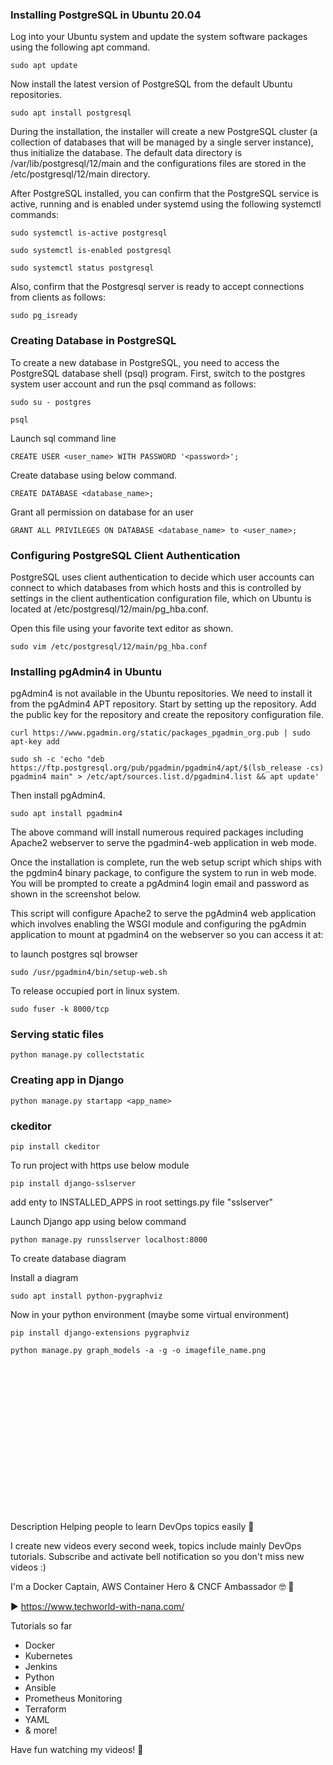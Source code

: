 ### Installing PostgreSQL in Ubuntu 20.04

Log into your Ubuntu system and update the system software packages using the following apt command.

```
sudo apt update
```
Now install the latest version of PostgreSQL from the default Ubuntu repositories.
```
sudo apt install postgresql
```
During the installation, the installer will create a new PostgreSQL cluster (a collection of databases that will be managed by a single server instance), thus initialize the database. The default data directory is /var/lib/postgresql/12/main and the configurations files are stored in the /etc/postgresql/12/main directory.

After PostgreSQL installed, you can confirm that the PostgreSQL service is active, running and is enabled under systemd using the following systemctl commands:

```
sudo systemctl is-active postgresql
```
```
sudo systemctl is-enabled postgresql
```
```
sudo systemctl status postgresql
```
Also, confirm that the Postgresql server is ready to accept connections from clients as follows:
```
sudo pg_isready
```

### Creating Database in PostgreSQL
To create a new database in PostgreSQL, you need to access the PostgreSQL database shell (psql) program. First, switch to the postgres system user account and run the psql command as follows:

```
sudo su - postgres
```

```
psql
```
Launch sql command line
```
CREATE USER <user_name> WITH PASSWORD '<password>';
```
Create database using below command.
```
CREATE DATABASE <database_name>;
```
Grant  all permission on database for an user 
```
GRANT ALL PRIVILEGES ON DATABASE <database_name> to <user_name>;
```

### Configuring PostgreSQL Client Authentication
PostgreSQL uses client authentication to decide which user accounts can connect to which databases from which hosts and this is controlled by settings in the client authentication configuration file, which on Ubuntu is located at /etc/postgresql/12/main/pg_hba.conf.

Open this file using your favorite text editor as shown.
```
sudo vim /etc/postgresql/12/main/pg_hba.conf
```

### Installing pgAdmin4 in Ubuntu
pgAdmin4 is not available in the Ubuntu repositories. We need to install it from the pgAdmin4 APT repository. Start by setting up the repository. Add the public key for the repository and create the repository configuration file.

```
curl https://www.pgadmin.org/static/packages_pgadmin_org.pub | sudo apt-key add
```

```
sudo sh -c 'echo "deb https://ftp.postgresql.org/pub/pgadmin/pgadmin4/apt/$(lsb_release -cs) pgadmin4 main" > /etc/apt/sources.list.d/pgadmin4.list && apt update'
```
Then install pgAdmin4.
```
sudo apt install pgadmin4
```

The above command will install numerous required packages including Apache2 webserver to serve the pgadmin4-web application in web mode.

Once the installation is complete, run the web setup script which ships with the pgdmin4 binary package, to configure the system to run in web mode. You will be prompted to create a pgAdmin4 login email and password as shown in the screenshot below.

This script will configure Apache2 to serve the pgAdmin4 web application which involves enabling the WSGI module and configuring the pgAdmin application to mount at pgadmin4 on the webserver so you can access it at:


to launch postgres sql browser
```
sudo /usr/pgadmin4/bin/setup-web.sh 
```

To release occupied port in linux system.
```
sudo fuser -k 8000/tcp
```

### Serving static files
```
python manage.py collectstatic
```

### Creating app in Django
```
python manage.py startapp <app_name>
```


### ckeditor

```
pip install ckeditor
```

To run project with https use below module
```
pip install django-sslserver
```

add enty to INSTALLED_APPS in root settings.py file "sslserver"

Launch Django app using below command
```
python manage.py runsslserver localhost:8000
```

To create database diagram

Install a diagram
```
sudo apt install python-pygraphviz
```

Now in your python environment (maybe some virtual environment)
```
pip install django-extensions pygraphviz
```

```
python manage.py graph_models -a -g -o imagefile_name.png
```

<iframe width="424" height="238" src="" title="How I started speaking English without fear (as a non-native speaker)" frameborder="0" allow="accelerometer; autoplay; clipboard-write; encrypted-media; gyroscope; picture-in-picture" allowfullscreen></iframe>




Description
Helping people to learn DevOps topics easily 💙

I create new videos every second week, topics include mainly DevOps tutorials. Subscribe and activate bell notification so you don't miss new videos :)

I'm a Docker Captain, AWS Container Hero & CNCF Ambassador 🤓  💪

►  https://www.techworld-with-nana.com/

Tutorials so far
 - Docker
 - Kubernetes
 - Jenkins
 - Python
 - Ansible
 - Prometheus Monitoring
 - Terraform
 - YAML
 - & more!

Have fun watching my videos! 🙂